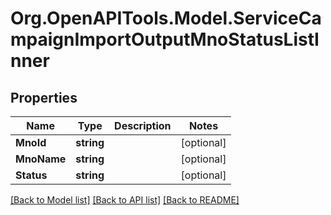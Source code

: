 # Org.OpenAPITools.Model.ServiceCampaignImportOutputMnoStatusListInner

## Properties

Name | Type | Description | Notes
------------ | ------------- | ------------- | -------------
**MnoId** | **string** |  | [optional] 
**MnoName** | **string** |  | [optional] 
**Status** | **string** |  | [optional] 

[[Back to Model list]](../README.md#documentation-for-models) [[Back to API list]](../README.md#documentation-for-api-endpoints) [[Back to README]](../README.md)


